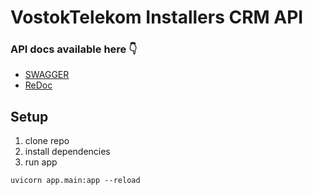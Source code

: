 # VostokTelekom Installers CRM API

### API docs available here 👇

- [SWAGGER](https://installers.vt54.ru/docs)
- [ReDoc](https://installers.vt54.ru/redoc)

## Setup

1. clone repo
2. install dependencies
3. run app
```commandline
uvicorn app.main:app --reload
```